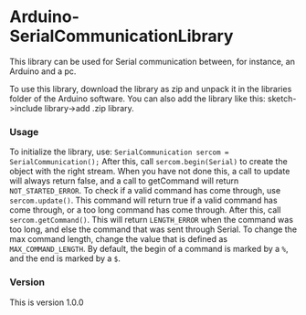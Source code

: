 # Arduino-SerialCommunicationLibrary
This library can be used for Serial communication between, for instance, an Arduino and a pc.

To use this library, download the library as zip and unpack it in the libraries folder of the Arduino software. You can also add the library like this: sketch->include library->add .zip library.

### Usage
To initialize the library, use: `SerialCommunication sercom = SerialCommunication();`
After this, call `sercom.begin(Serial)` to create the object with the right stream.
When you have not done this, a call to update will always return false, and a call to getCommand will return `NOT_STARTED_ERROR`.
To check if a valid command has come through, use `sercom.update()`.
This command will return true if a valid command has come through, or a too long command has come through.
After this, call `sercom.getCommand()`. 
This will return `LENGTH_ERROR` when the command was too long, and else the command that was sent through Serial.
To change the max command length, change the value that is defined as `MAX_COMMAND_LENGTH`.
By default, the begin of a command is marked by a `%`, and the end is marked by a `$`.

### Version
This is version 1.0.0
